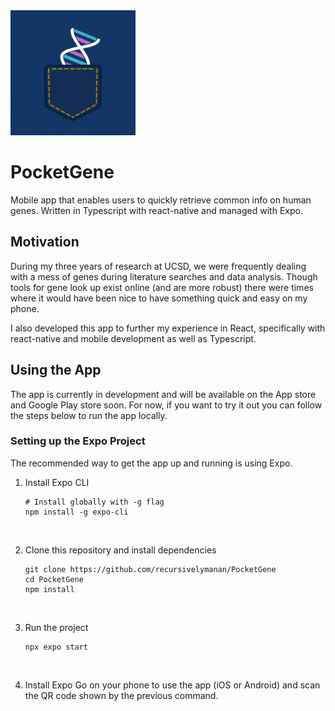 <img src="./assets/images/icon.png" width="200" alt="PocketGene Logo" />

# PocketGene

Mobile app that enables users to quickly retrieve common info on human genes. Written in Typescript with react-native and managed with Expo.

## Motivation

During my three years of research at UCSD, we were frequently dealing with a mess of genes during literature searches and data analysis. Though tools for gene look up exist online (and are more robust) there were times where it would have been nice to have something quick and easy on my phone.

I also developed this app to further my experience in React, specifically with react-native and mobile development as well as Typescript.

## Using the App

The app is currently in development and will be available on the App store and Google Play store soon. For now, if you want to try it out you can follow the steps below to run the app locally.

### Setting up the Expo Project

The recommended way to get the app up and running is using Expo.

1. Install Expo CLI

   ```
   # Install globally with -g flag
   npm install -g expo-cli
   ```

   <br>

2. Clone this repository and install dependencies
   ```
   git clone https://github.com/recursivelymanan/PocketGene
   cd PocketGene
   npm install
   ```
   <br>
3. Run the project

   ```
   npx expo start
   ```

   <br>

4. Install Expo Go on your phone to use the app (iOS or Android) and scan the QR code shown by the previous command.
